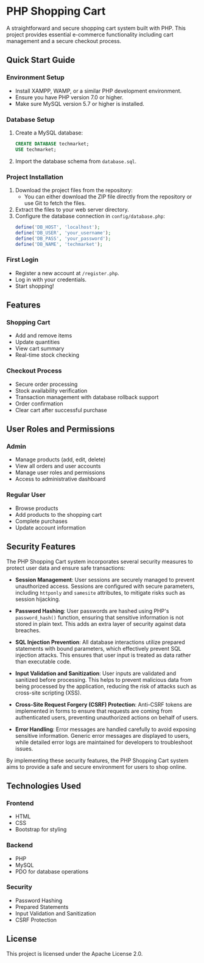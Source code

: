# PHP Shopping Cart

A straightforward and secure shopping cart system built with PHP. This project provides essential e-commerce functionality including cart management and a secure checkout process.

## Quick Start Guide

### Environment Setup
- Install XAMPP, WAMP, or a similar PHP development environment.
- Ensure you have PHP version 7.0 or higher.
- Make sure MySQL version 5.7 or higher is installed.

### Database Setup
1. Create a MySQL database:
   ```sql
   CREATE DATABASE techmarket;
   USE techmarket;
   ```
2. Import the database schema from `database.sql`.

### Project Installation
1. Download the project files from the repository:
   - You can either download the ZIP file directly from the repository or use Git to fetch the files.
2. Extract the files to your web server directory.
3. Configure the database connection in `config/database.php`:
   ```php
   define('DB_HOST', 'localhost');
   define('DB_USER', 'your_username');
   define('DB_PASS', 'your_password');
   define('DB_NAME', 'techmarket');
   ```

### First Login
- Register a new account at `/register.php`.
- Log in with your credentials.
- Start shopping!

## Features

### Shopping Cart
- Add and remove items
- Update quantities
- View cart summary
- Real-time stock checking

### Checkout Process
- Secure order processing
- Stock availability verification
- Transaction management with database rollback support
- Order confirmation
- Clear cart after successful purchase

## User Roles and Permissions

### Admin
- Manage products (add, edit, delete)
- View all orders and user accounts
- Manage user roles and permissions
- Access to administrative dashboard

### Regular User
- Browse products
- Add products to the shopping cart
- Complete purchases
- Update account information

## Security Features

The PHP Shopping Cart system incorporates several security measures to protect user data and ensure safe transactions:

- **Session Management**: User sessions are securely managed to prevent unauthorized access. Sessions are configured with secure parameters, including `httponly` and `samesite` attributes, to mitigate risks such as session hijacking.

- **Password Hashing**: User passwords are hashed using PHP's `password_hash()` function, ensuring that sensitive information is not stored in plain text. This adds an extra layer of security against data breaches.

- **SQL Injection Prevention**: All database interactions utilize prepared statements with bound parameters, which effectively prevent SQL injection attacks. This ensures that user input is treated as data rather than executable code.

- **Input Validation and Sanitization**: User inputs are validated and sanitized before processing. This helps to prevent malicious data from being processed by the application, reducing the risk of attacks such as cross-site scripting (XSS).

- **Cross-Site Request Forgery (CSRF) Protection**: Anti-CSRF tokens are implemented in forms to ensure that requests are coming from authenticated users, preventing unauthorized actions on behalf of users.

- **Error Handling**: Error messages are handled carefully to avoid exposing sensitive information. Generic error messages are displayed to users, while detailed error logs are maintained for developers to troubleshoot issues.

By implementing these security features, the PHP Shopping Cart system aims to provide a safe and secure environment for users to shop online.

## Technologies Used

### Frontend
- HTML
- CSS
- Bootstrap for styling

### Backend
- PHP
- MySQL
- PDO for database operations

### Security
- Password Hashing
- Prepared Statements
- Input Validation and Sanitization
- CSRF Protection

## License

This project is licensed under the Apache License 2.0.
